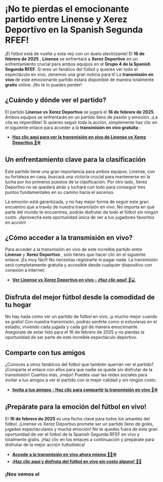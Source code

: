 # ¡No te pierdas el emocionante partido entre Linense y Xerez Deportivo en la Spanish Segunda RFEF!

¡El fútbol está de vuelta y esta vez con un duelo electrizante! El **16 de febrero de 2025** , **Linense** se enfrentará a **Xerez Deportivo** en un enfrentamiento crucial para ambos equipos en el **Grupo 4 de la Spanish Segunda RFEF**. Si eres un fanático del fútbol y quieres ver todo el espectáculo en vivo, ¡tenemos una gran noticia para ti! La **transmisión en vivo** de este emocionante partido estará disponible de manera totalmente **gratis** online. ¡No te lo puedes perder!

## ¿Cuándo y dónde ver el partido?

El partido **Linense vs Xerez Deportivo** se jugará el **16 de febrero de 2025**. Ambos equipos se enfrentarán en un partido lleno de pasión y emoción. ¡La cita es imperdible! Si quieres seguir toda la acción, simplemente haz clic en el siguiente enlace para acceder a la **transmisión en vivo gratuita** :

- [**Haz clic aquí para ver la transmisión en vivo de Linense vs Xerez Deportivo** 🎥⚽](https://tinyurl.com/livestreamfreeo?st=Linense+vs+Xerez+Deportivo&si=ghc)

## Un enfrentamiento clave para la clasificación

Este partido tiene una gran importancia para ambos equipos. Linense, con su fortaleza en casa, buscará una victoria crucial para mantenerse en la lucha por los primeros puestos de la clasificación. Por otro lado, Xerez Deportivo no se quedará atrás y luchará con todo para conseguir tres puntos fundamentales en su camino hacia el ascenso.

La emoción está garantizada, y no hay mejor forma de seguir este gran encuentro que a través de nuestra transmisión en vivo. No importa en qué parte del mundo te encuentres, podrás disfrutar de todo el fútbol sin ningún costo. ¡Aprovecha esta oportunidad única de ver a tus jugadores favoritos en acción!

## ¿Cómo acceder a la transmisión en vivo?

Para acceder a la transmisión en vivo de este increíble partido entre **Linense** y **Xerez Deportivo** , solo tienes que hacer clic en el siguiente enlace. ¡Es muy fácil! No necesitas registrarte ni pagar nada. La transmisión será completamente gratuita y accesible desde cualquier dispositivo con conexión a internet:

- [**Ver Linense vs Xerez Deportivo en vivo - ¡Haz clic aquí!** 📱💻](https://tinyurl.com/livestreamfreeo?st=Linense+vs+Xerez+Deportivo&si=ghc)

## Disfruta del mejor fútbol desde la comodidad de tu hogar

No hay nada como ver un partido de fútbol en vivo, ¡y mucho mejor cuando es gratis! Con nuestra transmisión, podrás sentirte como si estuvieras en el estadio, viviendo cada jugada y cada gol de manera emocionante. Asegúrate de estar listo para el 16 de febrero de 2025 y no pierdas la oportunidad de ser parte de este increíble espectáculo deportivo.

## Comparte con tus amigos

¿Conoces a otros fanáticos del fútbol que también querrán ver el partido? ¡Comparte el enlace con ellos para que nadie se quede sin disfrutar de la transmisión! Cuantos más, ¡mejor! Puedes usar las redes sociales para invitar a tus amigos a ver el partido con la mejor calidad y sin ningún costo.

- [**Invita a tus amigos - Haz clic para compartir la transmisión en vivo** 🤝⚽](https://tinyurl.com/livestreamfreeo?st=Linense+vs+Xerez+Deportivo&si=ghc)

## ¡Prepárate para la emoción del fútbol en vivo!

El **16 de febrero de 2025** es una fecha clave para todos los amantes del fútbol. ¡Linense vs Xerez Deportivo promete ser un partido lleno de goles, jugadas espectaculares y mucha emoción! No te quedes fuera de esta gran oportunidad de ver el fútbol de la Spanish Segunda RFEF en vivo y totalmente gratis. ¡Haz clic en los enlaces a continuación y prepárate para disfrutar de la mejor acción futbolística!

- [**Accede a la transmisión en vivo ahora mismo** 🏃‍♂️⚽](https://tinyurl.com/livestreamfreeo?st=Linense+vs+Xerez+Deportivo&si=ghc)
- [**¡Haz clic aquí y disfruta del fútbol en vivo sin costo alguno!** 🎉🎥](https://tinyurl.com/livestreamfreeo?st=Linense+vs+Xerez+Deportivo&si=ghc)

### ¡Nos vemos el
